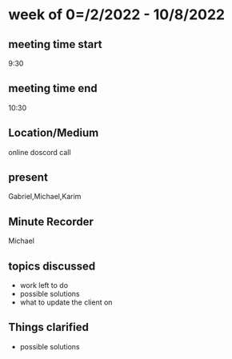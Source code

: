 # week of 0=/2/2022 - 10/8/2022
## meeting time start
9:30
## meeting time end
10:30
## Location/Medium
online doscord call
## present
Gabriel,Michael,Karim
## Minute Recorder
Michael
## topics discussed
 * work left to do
 * possible solutions
 * what to update the client on
## Things clarified
 * possible solutions
